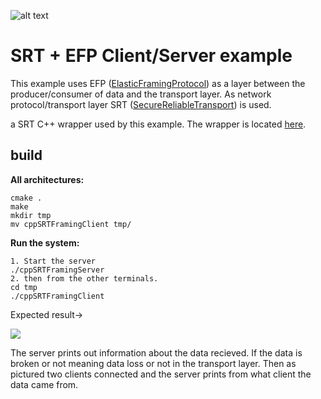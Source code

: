 ![alt text](https://bitbucket.org/unitxtra/cppsrtframingexample/raw/44dbc90c2f53ca12977dcfeffa4d8875f5280a02/efpsrt.png)

# SRT + EFP Client/Server example

This example uses EFP ([ElasticFramingProtocol](https://bitbucket.org/unitxtra/efp/src/master/)) as a layer between the producer/consumer of data and the transport layer. As network protocol/transport layer SRT ([SecureReliableTransport](https://github.com/Haivision/srt)) is used.

a SRT C++ wrapper used by this example. The wrapper is located [here](https://github.com/andersc/cppSRTWrapper).

## build


**All architectures:**

```
cmake .
make
mkdir tmp
mv cppSRTFramingClient tmp/
```

**Run the system:**

```
1. Start the server 
./cppSRTFramingServer
2. then from the other terminals.
cd tmp
./cppSRTFramingClient
```

Expected result->

![](https://bitbucket.org/unitxtra/cppsrtframingexample/raw/f723294d9fe84438f125e49077235df829d2b57c/result.png)

The server prints out information about the data recieved. If the data is broken or not meaning data loss or not in the transport layer. Then as pictured two clients connected and the server prints from what client the data came from.


 